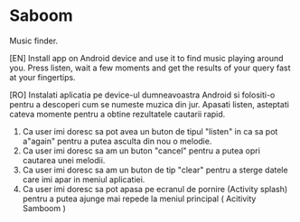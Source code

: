 # Saboom
Music finder.

[EN] Install app on Android device and use it to find music playing around you.
Press listen, wait a few moments and get the results of your query fast at your fingertips.

[RO] Instalati aplicatia pe device-ul dumneavoastra Android si folositi-o pentru a descoperi cum se numeste muzica din jur.
Apasati listen, asteptati cateva momente pentru a obtine rezultatele cautarii rapid.

1. Ca user imi doresc sa pot avea un buton de tipul "listen" in ca sa pot a"again" pentru a putea asculta din nou o melodie.
2. Ca user imi doresc sa am un buton "cancel" pentru a putea opri cautarea unei melodii. 
3. Ca user imi doresc sa am un buton de tip "clear" pentru a sterge datele care imi apar in meniul aplicatiei.
4. Ca user imi doresc sa pot apasa pe ecranul de pornire (Activity splash) pentru a putea ajunge mai repede la meniul principal ( Acitivity Samboom )
